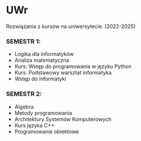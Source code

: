 # UWr
Rozwiązania z kursów na uniwersytecie. (2022-2025)

### SEMESTR 1:
* Logika dla informatyków
* Analiza matematyczna
* Kurs: Wstęp do programowania w języku Python
* Kurs: Podstawowy warsztat informatyka
* Wstęp do informatyki

### SEMESTR 2:
* Algebra
* Metody programowania
* Architektury Systemów Komputerowych
* Kurs języka C++
* Programowanie obiektowe
